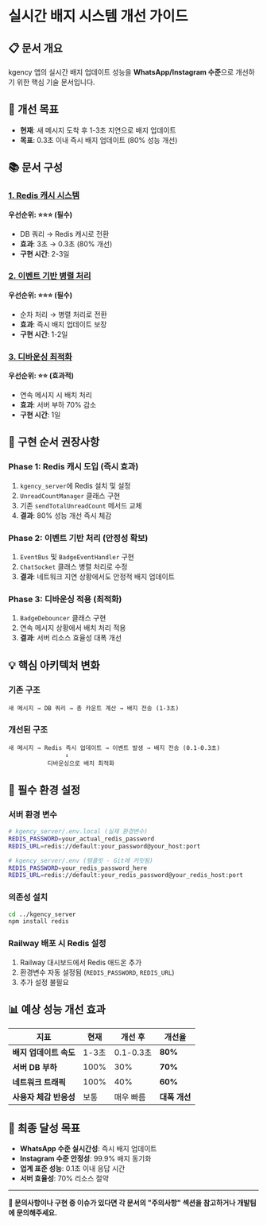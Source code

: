 # 실시간 배지 시스템 개선 가이드

## 📋 문서 개요
kgency 앱의 실시간 배지 업데이트 성능을 **WhatsApp/Instagram 수준**으로 개선하기 위한 핵심 기술 문서입니다.

## 🎯 개선 목표
- **현재**: 새 메시지 도착 후 1-3초 지연으로 배지 업데이트
- **목표**: 0.3초 이내 즉시 배지 업데이트 (80% 성능 개선)

## 📚 문서 구성

### [1. Redis 캐시 시스템](./redis-cache-implementation.md)
**우선순위: ⭐⭐⭐ (필수)**
- DB 쿼리 → Redis 캐시로 전환
- **효과**: 3초 → 0.3초 (80% 개선)
- **구현 시간**: 2-3일

### [2. 이벤트 기반 병렬 처리](./event-driven-architecture.md)  
**우선순위: ⭐⭐⭐ (필수)**
- 순차 처리 → 병렬 처리로 전환
- **효과**: 즉시 배지 업데이트 보장
- **구현 시간**: 1-2일

### [3. 디바운싱 최적화](./debouncing-optimization.md)
**우선순위: ⭐⭐ (효과적)**
- 연속 메시지 시 배치 처리
- **효과**: 서버 부하 70% 감소  
- **구현 시간**: 1일

## 🚀 구현 순서 권장사항

### Phase 1: Redis 캐시 도입 (즉시 효과)
1. `kgency_server`에 Redis 설치 및 설정
2. `UnreadCountManager` 클래스 구현
3. 기존 `sendTotalUnreadCount` 메서드 교체
4. **결과**: 80% 성능 개선 즉시 체감

### Phase 2: 이벤트 기반 처리 (안정성 확보)
1. `EventBus` 및 `BadgeEventHandler` 구현
2. `ChatSocket` 클래스 병렬 처리로 수정
3. **결과**: 네트워크 지연 상황에서도 안정적 배지 업데이트

### Phase 3: 디바운싱 적용 (최적화)
1. `BadgeDebouncer` 클래스 구현
2. 연속 메시지 상황에서 배치 처리 적용
3. **결과**: 서버 리소스 효율성 대폭 개선

## 💡 핵심 아키텍처 변화

### 기존 구조
```
새 메시지 → DB 쿼리 → 총 카운트 계산 → 배지 전송 (1-3초)
```

### 개선된 구조  
```
새 메시지 → Redis 즉시 업데이트 → 이벤트 발생 → 배지 전송 (0.1-0.3초)
                ↓
           디바운싱으로 배치 최적화
```

## 🔧 필수 환경 설정

### 서버 환경 변수
```bash
# kgency_server/.env.local (실제 환경변수)
REDIS_PASSWORD=your_actual_redis_password
REDIS_URL=redis://default:your_password@your_host:port

# kgency_server/.env (템플릿 - Git에 커밋됨)  
REDIS_PASSWORD=your_redis_password_here
REDIS_URL=redis://default:your_redis_password@your_redis_host:port
```

### 의존성 설치
```bash
cd ../kgency_server
npm install redis
```

### Railway 배포 시 Redis 설정
1. Railway 대시보드에서 Redis 애드온 추가
2. 환경변수 자동 설정됨 (`REDIS_PASSWORD`, `REDIS_URL`)
3. 추가 설정 불필요

## 📊 예상 성능 개선 효과

| 지표 | 현재 | 개선 후 | 개선율 |
|-----|------|--------|--------|
| **배지 업데이트 속도** | 1-3초 | 0.1-0.3초 | **80%** |
| **서버 DB 부하** | 100% | 30% | **70%** |
| **네트워크 트래픽** | 100% | 40% | **60%** |
| **사용자 체감 반응성** | 보통 | 매우 빠름 | **대폭 개선** |

## 🎉 최종 달성 목표
- **WhatsApp 수준 실시간성**: 즉시 배지 업데이트
- **Instagram 수준 안정성**: 99.9% 배지 동기화  
- **업계 표준 성능**: 0.1초 이내 응답 시간
- **서버 효율성**: 70% 리소스 절약

---

**💬 문의사항이나 구현 중 이슈가 있다면 각 문서의 "주의사항" 섹션을 참고하거나 개발팀에 문의해주세요.**
